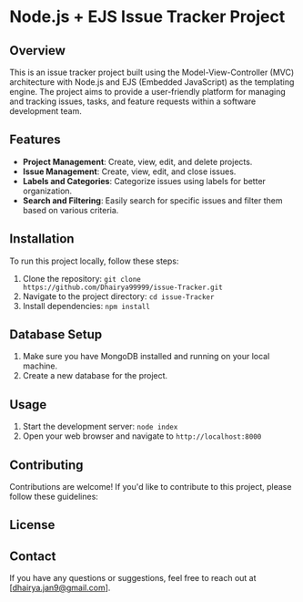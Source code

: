 
# Node.js + EJS Issue Tracker Project

## Overview

This is an issue tracker project built using the Model-View-Controller (MVC) architecture with Node.js and EJS (Embedded JavaScript) as the templating engine. The project aims to provide a user-friendly platform for managing and tracking issues, tasks, and feature requests within a software development team.

## Features
- **Project Management**: Create, view, edit, and delete projects.
- **Issue Management**: Create, view, edit, and close issues.
- **Labels and Categories**: Categorize issues using labels for better organization.
- **Search and Filtering**: Easily search for specific issues and filter them based on various criteria.


## Installation

To run this project locally, follow these steps:

1. Clone the repository: `git clone https://github.com/Dhairya99999/issue-Tracker.git`
2. Navigate to the project directory: `cd issue-Tracker`
3. Install dependencies: `npm install`


## Database Setup

1. Make sure you have MongoDB installed and running on your local machine.
2. Create a new database for the project.

## Usage

1. Start the development server: `node index`
2. Open your web browser and navigate to `http://localhost:8000`


## Contributing

Contributions are welcome! If you'd like to contribute to this project, please follow these guidelines:


## License


## Contact

If you have any questions or suggestions, feel free to reach out at [dhairya.jan9@gmail.com].

